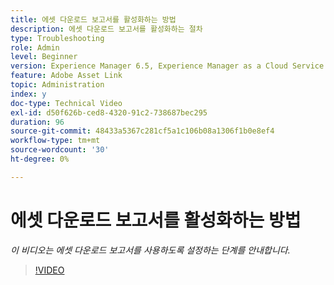 ```yaml
---
title: 에셋 다운로드 보고서를 활성화하는 방법
description: 에셋 다운로드 보고서를 활성화하는 절차
type: Troubleshooting
role: Admin
level: Beginner
version: Experience Manager 6.5, Experience Manager as a Cloud Service
feature: Adobe Asset Link
topic: Administration
index: y
doc-type: Technical Video
exl-id: d50f626b-ced8-4320-91c2-738687bec295
duration: 96
source-git-commit: 48433a5367c281cf5a1c106b08a1306f1b0e8ef4
workflow-type: tm+mt
source-wordcount: '30'
ht-degree: 0%

---
```


# 에셋 다운로드 보고서를 활성화하는 방법

*이 비디오는 에셋 다운로드 보고서를 사용하도록 설정하는 단계를 안내합니다.*

>[!VIDEO](https://video.tv.adobe.com/v/3418284?quality=12&learn=on&captions=kor)
